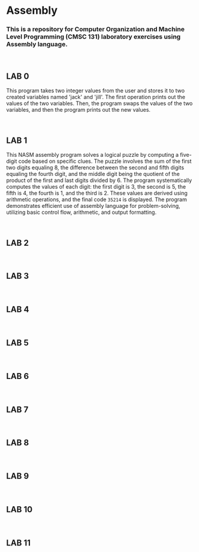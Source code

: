 # Assembly

### This is a repository for Computer Organization and Machine Level Programming (CMSC 131) laboratory exercises using Assembly language.

<br>

## LAB 0

This program takes two integer values from the user and stores it to two created variables named 'jack' and 'jill'. The first operation prints out the values of the two variables. Then, the program swaps the values of the two variables, and then the program prints out the new values.

<br>

## LAB 1

This NASM assembly program solves a logical puzzle by computing a five-digit code based on specific clues. The puzzle involves the sum of the first two digits equaling 8, the difference between the second and fifth digits equaling the fourth digit, and the middle digit being the quotient of the product of the first and last digits divided by 6. The program systematically computes the values of each digit: the first digit is 3, the second is 5, the fifth is 4, the fourth is 1, and the third is 2. These values are derived using arithmetic operations, and the final code `35214` is displayed. The program demonstrates efficient use of assembly language for problem-solving, utilizing basic control flow, arithmetic, and output formatting.

<br>

## LAB 2

<br>

## LAB 3

<br>

## LAB 4

<br>

## LAB 5

<br>

## LAB 6

<br>

## LAB 7

<br>

## LAB 8

<br>

## LAB 9

<br>

## LAB 10

<br>

## LAB 11
